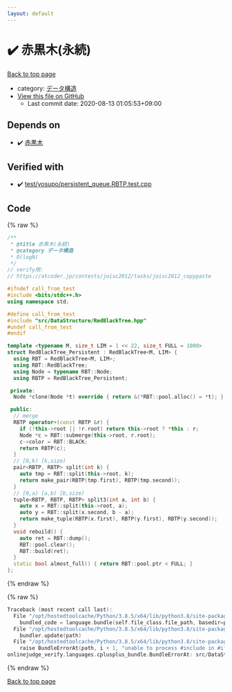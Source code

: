 ```yaml
---
layout: default
---
```


<!-- mathjax config similar to math.stackexchange -->
<script type="text/javascript" async
  src="https://cdnjs.cloudflare.com/ajax/libs/mathjax/2.7.5/MathJax.js?config=TeX-MML-AM_CHTML">
</script>
<script type="text/x-mathjax-config">
  MathJax.Hub.Config({
    TeX: { equationNumbers: { autoNumber: "AMS" }},
    tex2jax: {
      inlineMath: [ ['$','$'] ],
      processEscapes: true
    },
    "HTML-CSS": { matchFontHeight: false },
    displayAlign: "left",
    displayIndent: "2em"
  });
</script>

<script type="text/javascript" src="https://cdnjs.cloudflare.com/ajax/libs/jquery/3.4.1/jquery.min.js"></script>
<script src="https://cdn.jsdelivr.net/npm/jquery-balloon-js@1.1.2/jquery.balloon.min.js" integrity="sha256-ZEYs9VrgAeNuPvs15E39OsyOJaIkXEEt10fzxJ20+2I=" crossorigin="anonymous"></script>
<script type="text/javascript" src="../../../assets/js/copy-button.js"></script>
<link rel="stylesheet" href="../../../assets/css/copy-button.css" />


# :heavy_check_mark: 赤黒木(永続)

<a href="../../../index.html">Back to top page</a>

* category: <a href="../../../index.html#c1c7278649b583761cecd13e0628181d">データ構造</a>
* <a href="{{ site.github.repository_url }}/blob/master/src/DataStructure/RedBlackTree_Persistent.hpp">View this file on GitHub</a>
    - Last commit date: 2020-08-13 01:05:53+09:00




## Depends on

* :heavy_check_mark: <a href="RedBlackTree.hpp.html">赤黒木</a>


## Verified with

* :heavy_check_mark: <a href="../../../verify/test/yosupo/persistent_queue.RBTP.test.cpp.html">test/yosupo/persistent_queue.RBTP.test.cpp</a>


## Code

<a id="unbundled"></a>
{% raw %}
```cpp
/**
 * @title 赤黒木(永続)
 * @category データ構造
 * O(logN)
 */
// verify用:
// https://atcoder.jp/contests/joisc2012/tasks/joisc2012_copypaste

#ifndef call_from_test
#include <bits/stdc++.h>
using namespace std;

#define call_from_test
#include "src/DataStructure/RedBlackTree.hpp"
#undef call_from_test
#endif

template <typename M, size_t LIM = 1 << 22, size_t FULL = 1000>
struct RedBlackTree_Persistent : RedBlackTree<M, LIM> {
  using RBT = RedBlackTree<M, LIM>;
  using RBT::RedBlackTree;
  using Node = typename RBT::Node;
  using RBTP = RedBlackTree_Persistent;

 private:
  Node *clone(Node *t) override { return &(*RBT::pool.alloc() = *t); }

 public:
  // merge
  RBTP operator+(const RBTP &r) {
    if (!this->root || !r.root) return this->root ? *this : r;
    Node *c = RBT::submerge(this->root, r.root);
    c->color = RBT::BLACK;
    return RBTP(c);
  }
  // [0,k) [k,size)
  pair<RBTP, RBTP> split(int k) {
    auto tmp = RBT::split(this->root, k);
    return make_pair(RBTP(tmp.first), RBTP(tmp.second));
  }
  // [0,a) [a,b) [b,size)
  tuple<RBTP, RBTP, RBTP> split3(int a, int b) {
    auto x = RBT::split(this->root, a);
    auto y = RBT::split(x.second, b - a);
    return make_tuple(RBTP(x.first), RBTP(y.first), RBTP(y.second));
  }
  void rebuild() {
    auto ret = RBT::dump();
    RBT::pool.clear();
    RBT::build(ret);
  }
  static bool almost_full() { return RBT::pool.ptr < FULL; }
};

```
{% endraw %}

<a id="bundled"></a>
{% raw %}
```cpp
Traceback (most recent call last):
  File "/opt/hostedtoolcache/Python/3.8.5/x64/lib/python3.8/site-packages/onlinejudge_verify/docs.py", line 349, in write_contents
    bundled_code = language.bundle(self.file_class.file_path, basedir=pathlib.Path.cwd())
  File "/opt/hostedtoolcache/Python/3.8.5/x64/lib/python3.8/site-packages/onlinejudge_verify/languages/cplusplus.py", line 185, in bundle
    bundler.update(path)
  File "/opt/hostedtoolcache/Python/3.8.5/x64/lib/python3.8/site-packages/onlinejudge_verify/languages/cplusplus_bundle.py", line 398, in update
    raise BundleErrorAt(path, i + 1, "unable to process #include in #if / #ifdef / #ifndef other than include guards")
onlinejudge_verify.languages.cplusplus_bundle.BundleErrorAt: src/DataStructure/RedBlackTree_Persistent.hpp: line 14: unable to process #include in #if / #ifdef / #ifndef other than include guards

```
{% endraw %}

<a href="../../../index.html">Back to top page</a>

